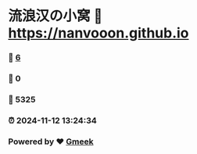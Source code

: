 # 流浪汉の小窝 :link: https://nanvooon.github.io 
### :page_facing_up: [6](https://nanvooon.github.io/tag.html) 
### :speech_balloon: 0 
### :hibiscus: 5325 
### :alarm_clock: 2024-11-12 13:24:34 
### Powered by :heart: [Gmeek](https://github.com/Meekdai/Gmeek)
